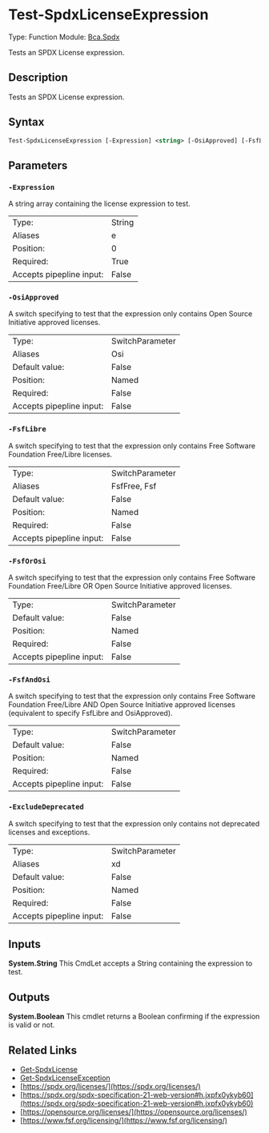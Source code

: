 # Test-SpdxLicenseExpression
Type: Function
Module: [Bca.Spdx](../ReadMe.md)

Tests an SPDX License expression.
## Description
Tests an SPDX License expression.
## Syntax
```ps
Test-SpdxLicenseExpression [-Expression] <string> [-OsiApproved] [-FsfLibre] [-FsfOrOsi] [-FsfAndOsi] [-ExcludeDeprecated] [<CommonParameters>]
```
## Parameters
### `-Expression`
A string array containing the license expression to test.

| | |
|:-|:-|
|Type:|String|
|Aliases|e|
|Position:|0|
|Required:|True|
|Accepts pipepline input:|False|

### `-OsiApproved`
A switch specifying to test that the expression only contains Open Source Initiative approved licenses.

| | |
|:-|:-|
|Type:|SwitchParameter|
|Aliases|Osi|
|Default value:|False|
|Position:|Named|
|Required:|False|
|Accepts pipepline input:|False|

### `-FsfLibre`
A switch specifying to test that the expression only contains Free Software Foundation Free/Libre licenses.

| | |
|:-|:-|
|Type:|SwitchParameter|
|Aliases|FsfFree, Fsf|
|Default value:|False|
|Position:|Named|
|Required:|False|
|Accepts pipepline input:|False|

### `-FsfOrOsi`
A switch specifying to test that the expression only contains Free Software Foundation Free/Libre OR Open Source Initiative approved licenses.

| | |
|:-|:-|
|Type:|SwitchParameter|
|Default value:|False|
|Position:|Named|
|Required:|False|
|Accepts pipepline input:|False|

### `-FsfAndOsi`
A switch specifying to test that the expression only contains Free Software Foundation Free/Libre AND Open Source Initiative approved licenses (equivalent to specify FsfLibre and OsiApproved).

| | |
|:-|:-|
|Type:|SwitchParameter|
|Default value:|False|
|Position:|Named|
|Required:|False|
|Accepts pipepline input:|False|

### `-ExcludeDeprecated`
A switch specifying to test that the expression only contains not deprecated licenses and exceptions.

| | |
|:-|:-|
|Type:|SwitchParameter|
|Aliases|xd|
|Default value:|False|
|Position:|Named|
|Required:|False|
|Accepts pipepline input:|False|

## Inputs
**System.String**
This CmdLet accepts a String containing the expression to test.
## Outputs
**System.Boolean**
This cmdlet returns a Boolean confirming if the expression is valid or not.
## Related Links
- [Get-SpdxLicense](Get-SpdxLicense.md)
- [Get-SpdxLicenseException](Get-SpdxLicenseException.md)
- [https://spdx.org/licenses/](https://spdx.org/licenses/)
- [https://spdx.org/spdx-specification-21-web-version#h.jxpfx0ykyb60](https://spdx.org/spdx-specification-21-web-version#h.jxpfx0ykyb60)
- [https://opensource.org/licenses/](https://opensource.org/licenses/)
- [https://www.fsf.org/licensing/](https://www.fsf.org/licensing/)
